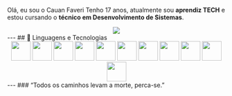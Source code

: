 Olá, eu sou o Cauan Faveri
Tenho 17 anos, atualmente sou **aprendiz TECH** e estou cursando o **técnico em Desenvolvimento de Sistemas**.  

<div align="center">
  <img src="https://media1.tenor.com/m/cL67S084K4oAAAAC/the-world-is-yours.gif"/>
</div>
---
## 🤖 Linguagens e Tecnologias
<div align="center">
  <img src="https://cdn.jsdelivr.net/gh/devicons/devicon/icons/javascript/javascript-original.svg" width="45"/>
  <img src="https://cdn.jsdelivr.net/gh/devicons/devicon/icons/python/python-original.svg" width="45"/>
  <img src="https://cdn.jsdelivr.net/gh/devicons/devicon@latest/icons/arduino/arduino-original-wordmark.svg" width="45"/>
  <img src="https://cdn.jsdelivr.net/gh/devicons/devicon@latest/icons/azure/azure-original.svg" width="45"/>
  <img src="https://cdn.jsdelivr.net/gh/devicons/devicon@latest/icons/canva/canva-original.svg" width="45"/>
  <img src="https://cdn.jsdelivr.net/gh/devicons/devicon@latest/icons/mysql/mysql-original-wordmark.svg" width="45"/>
  <img src="https://cdn.jsdelivr.net/gh/devicons/devicon@latest/icons/nodejs/nodejs-plain-wordmark.svg" width="45"/>
  <img src="https://cdn.jsdelivr.net/gh/devicons/devicon@latest/icons/oracle/oracle-original.svg" width="45"/>
  <img src="https://cdn.jsdelivr.net/gh/devicons/devicon@latest/icons/jupyter/jupyter-original.svg" width="45"/>
  <img src="https://cdn.jsdelivr.net/gh/devicons/devicon@latest/icons/linux/linux-original.svg" width="45"/>
  <img src="https://cdn.jsdelivr.net/gh/devicons/devicon@latest/icons/windows11/windows11-original.svg" width="45"/>
</div>
---
###  “Todos os caminhos levam a morte, perca-se.”
